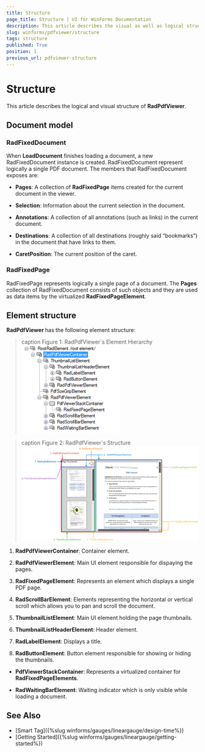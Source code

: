 ```yaml
---
title: Structure
page_title: Structure | UI for WinForms Documentation
description: This article describes the visual as well as logical structure of the control.
slug: winforms/pdfviewer/structure
tags: structure
published: True
position: 1
previous_url: pdfviewer-structure
---
```


# Structure

This article describes the logical and visual structure of __RadPdfViewer__.

## Document model

### RadFixedDocument

When __LoadDocument__ finishes loading a document, a new RadFixedDocument instance is created. RadFixedDocument represent logically a single PDF document. The members that RadFixedDocument exposes are:

* __Pages__: A collection of __RadFixedPage__ items created for the current document in the viewer.

* __Selection__: Information about the current selection in the document.

* __Annotations__: A collection of all annotations (such as links) in the current document.

* __Destinations__: A collection of all destinations (roughly said “bookmarks”) in the document that have links to them.

* __CaretPosition__: The current position of the caret.

### RadFixedPage

RadFixedPage represents logically a single page of a document. The __Pages__ collection of RadFixedDocument consists of such objects and they are used as data items by the virtualized __RadFixedPageElement__.

## Element structure

__RadPdfViewer__ has the following element structure:

>caption Figure 1: RadPdfViewer`s Element Hierarchy
![pdfviewer structure 001](images/pdfviewer-structure001.png)

>caption Figure 2: RadPdfViewer`s Structure
![pdfviewer structure 002](images/pdfviewer-structure002.png)

1. __RadPdfViewerContainer__: Container element.

1. __RadPdfViewerElement__: Main UI element responsible for dispaying the pages.

1. __RadFixedPageElement__: Represents an element which displays a single PDF page.

1. __RadScrollBarElement__: Elements representing the horizontal or vertical scroll which allows you to pan and scroll the document.

1. __ThumbnailListElement__: Main UI element holding the page thumbnails.

1. __ThumbnailListHeaderElement__: Header element.

1. __RadLabelElement__: Displays a title.

1. __RadButtonElement__: Button element responsible for showing or hiding the thumbnails.

* __PdfViewerStackContainer__: Represents a virtualized container for __RadFixedPageElements__.

* __RadWaitingBarElement__: Waiting indicator which is only visible while loading a document.

## See Also

* [Smart Tag]({%slug winforms/gauges/lineargauge/design-time%})
* [Getting Started]({%slug winforms/gauges/lineargauge/getting-started%})